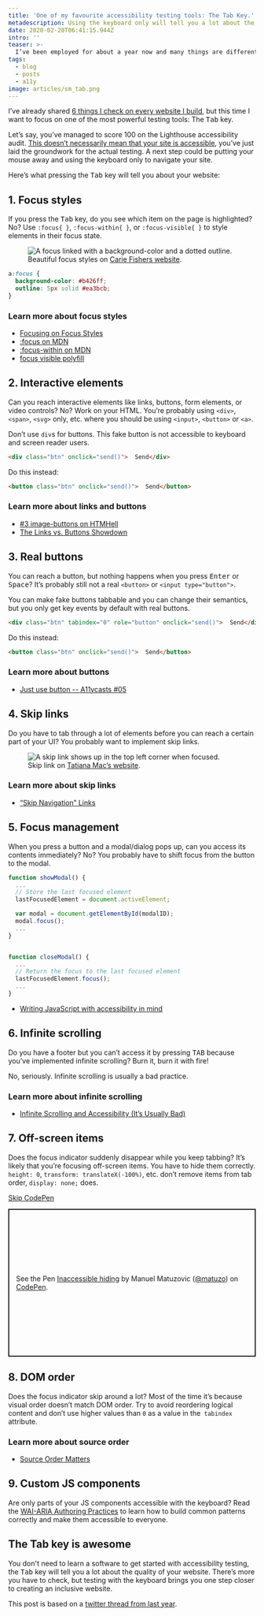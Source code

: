 ```yaml
---
title: 'One of my favourite accessibility testing tools: The Tab Key.'
metadescription: Using the keyboard only will tell you a lot about the accessiblity of your website.
date: 2020-02-20T06:41:15.944Z
intro: ''
teaser: >-
  I’ve been employed for about a year now and many things are different compared to being a freelancer. One interesting thing in my specific situation is that I have to evaluate the accessibility of third-party tools regularly. Usually there’s no time for a full audit, I have to gain a good overview of the quality of a product as quickly as possible.
tags:
  - blog
  - posts
  - a11y
image: articles/sm_tab.png
---
```


I’ve already shared [6 things I check on every website I build](/blog/beyond-automatic-accessibility-testing-6-things-i-check-on-every-website-i-build/), but this time I want to focus on one of the most powerful testing tools: The <kbd>Tab</kbd> key.

Let’s say, you’ve managed to score 100 on the Lighthouse accessibility audit. [This doesn’t necessarily mean that your site is accessible](/blog/building-the-most-inaccessible-site-possible-with-a-perfect-lighthouse-score/), you’ve just laid the groundwork for the actual testing. A next step could be putting your mouse away and using the keyboard only to navigate your site.

Here’s what pressing the <kbd>Tab</kbd> key will tell you about your website:

## 1. Focus styles

If you press the <kbd>Tab</kbd> key, do you see which item on the page is highlighted?
No? Use `:focus{ }`, `:focus-within{ }`, or `:focus-visible{ }` to style elements in their focus state.

<figure class="figure">
  <span class="content__image-wrapper">
     <img class="content__image" src="https://res.cloudinary.com/dp3mem7or/image/upload/c_scale,w_800/v1582178732/articles/tabkey/tab_a11y_carie.png" alt="A focus linked with a background-color and a dotted outline.">
  </span>

  <figcaption>Beautiful focus styles on <a href="https://cariefisher.com/">Carie Fishers website</a>.</figcaption>
</figure>

```css
a:focus {
  background-color: #b426ff;
  outline: 5px solid #ea3bcb;
}
```

### Learn more about focus styles

- [Focusing on Focus Styles](https://css-tricks.com/focusing-on-focus-styles/)
- [:focus on MDN](https://developer.mozilla.org/en-US/docs/Web/CSS/:focus)
- [:focus-within on MDN](https://developer.mozilla.org/en-US/docs/Web/CSS/:focus-within)
- [focus visible polyfill](https://github.com/WICG/focus-visible)

## 2. Interactive elements

Can you reach interactive elements like links, buttons, form elements, or video controls?
No? Work on your HTML. You’re probably using `<div>`, `<span>`, `<svg>` only, etc. where you should be using `<input>`, `<button>` or `<a>`.

Don’t use `div`s for buttons. This fake button is not accessible to keyboard and screen reader users.

```html
<div class="btn" onclick="send()">  Send</div>
```

Do this instead:

```html
<button class="btn" onclick="send()">  Send</button>
```

### Learn more about links and buttons

- [#3 image-buttons on HTMHell](https://www.htmhell.dev/3-image-buttons/)
- [The Links vs. Buttons Showdown ](https://www.youtube.com/watch?v=8XjwDq9zG4I)

## 3. Real buttons

You can reach a button, but nothing happens when you press <kbd>Enter</kbd> or <kbd>Space</kbd>? It’s probably still not a real `<button>` or `<input type="button">`.

You can make fake buttons tabbable and you can change their semantics, but you only get key events by default with real buttons.

```html
<div class="btn" tabindex="0" role="button" onclick="send()">  Send</div>
```

Do this instead:

```html
<button class="btn" onclick="send()">  Send</button>
```

### Learn more about buttons

- [Just use button -- A11ycasts #05](https://www.youtube.com/watch?v=CZGqnp06DnI)

## 4. Skip links

Do you have to tab through a lot of elements before you can reach a certain part of your UI? You probably want to implement skip links.

<figure class="figure">
  <span class="content__image-wrapper">
     <img class="content__image" src="https://res.cloudinary.com/dp3mem7or/image/upload/c_scale,w_800/v1582178732/articles/tabkey/tab_a11y_tatiana.png" alt="A skip link shows up in the top left corner when focused.">
  </span>

  <figcaption>Skip link on <a href="https://tatianamac.com/">Tatiana Mac’s website</a>.</figcaption>
</figure>

### Learn more about skip links

- [“Skip Navigation” Links](https://webaim.org/techniques/skipnav/)

## 5. Focus management

When you press a button and a modal/dialog pops up, can you access its contents immediately? No? You probably have to shift focus from the button to the modal.

```js
function showModal() {
  ...
  // Store the last focused element
  lastFocusedElement = document.activeElement;

  var modal = document.getElementById(modalID);
  modal.focus();
  ...
}


function closeModal() {
  ...
  // Return the focus to the last focused element
  lastFocusedElement.focus();
  ...
}
```

- [Writing JavaScript with accessibility in mind](https://medium.com/@matuzo/writing-javascript-with-accessibility-in-mind-a1f6a5f467b9#7a0c)

## 6. Infinite scrolling

Do you have a footer but you can’t access it by pressing <kbd>TAB</kbd> because you’ve implemented infinite scrolling? Burn it, burn it with fire!

No, seriously. Infinite scrolling is usually a bad practice.

### Learn more about infinite scrolling

- [Infinite Scrolling and Accessibility (It’s Usually Bad)](http://www.webaxe.org/infinite-scrolling-and-accessibility/)

## 7. Off-screen items

Does the focus indicator suddenly disappear while you keep tabbing? It’s likely that you’re focusing off-screen items. You have to hide them correctly. `height: 0`, `transform: translateX(-100%)`, etc. don’t remove items from tab order, `display: none;` does.

<div class="skip-link-container">
<a href="#codepen1-skip" class="skip-link skip-link--inline">Skip CodePen</a>
</div>

<p class="codepen" data-height="300" data-theme-id="6054" data-default-tab="result" data-user="matuzo" data-slug-hash="yxrRGz" style="height: 300px; box-sizing: border-box; display: flex; align-items: center; justify-content: center; border: 2px solid; margin: 1em 0; padding: 1em;" data-pen-title="Inaccessible hiding">
  <span>See the Pen <a href="https://codepen.io/matuzo/pen/yxrRGz">
  Inaccessible hiding</a> by Manuel Matuzovic (<a href="https://codepen.io/matuzo">@matuzo</a>)
  on <a href="https://codepen.io">CodePen</a>.</span>
</p>

<h2 id="codepen1-skip">8. DOM order</h2>

Does the focus indicator skip around a lot? Most of the time it’s because visual order doesn’t match DOM order. Try to avoid reordering logical content and don’t use higher values than `0` as a value in the` tabindex` attribute.

### Learn more about source order

- [Source Order Matters](https://adrianroselli.com/2015/09/source-order-matters.html)

## 9. Custom JS components

Are only parts of your JS components accessible with the keyboard? Read the [WAI-ARIA Authoring Practices](https://www.w3.org/TR/wai-aria-practices-1.1/) to learn how to build common patterns correctly and make them accessible to everyone.

## The Tab key is awesome

You don't need to learn a software to get started with accessibility testing, the <kbd>Tab</kbd> key will tell you a lot about the quality of your website. There’s more you have to check, but testing with the keyboard brings you one step closer to creating an inclusive website.

This post is based on a [twitter thread from last year](https://twitter.com/mmatuzo/status/1090932098456801281).

<script async src="https://static.codepen.io/assets/embed/ei.js"></script>
